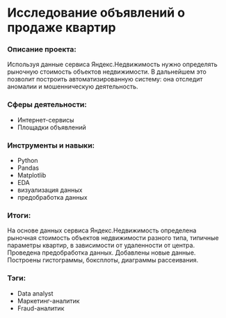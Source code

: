 # Исследование объявлений о продаже квартир
### Описание проекта:
Используя данные сервиса Яндекс.Недвижимость нужно определять рыночную стоимость объектов недвижимости. В дальнейшем это позволит построить автоматизированную систему: она отследит аномалии и мошенническую деятельность. 
### Сферы деятельности:
* Интернет-сервисы
* Площадки объявлений
### Инструменты и навыки: 
* Python
* Pandas
* Matplotlib
* EDA
* визуализация данных
* предобработка данных
### Итоги: 
На основе данных сервиса Яндекс.Недвижимость определена рыночная стоимость
объектов недвижимости разного типа, типичные параметры квартир, в зависимости от
удаленности от центра. Проведена предобработка данных. Добавлены новые данные.
Построены гистограммы, боксплоты, диаграммы рассеивания.
### Тэги:
* Data analyst
* Маркетинг-аналитик
* Fraud-аналитик

